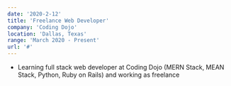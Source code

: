 ```yaml
---
date: '2020-2-12'
title: 'Freelance Web Developer'
company: 'Coding Dojo'
location: 'Dallas, Texas'
range: 'March 2020 - Present'
url: '#'
---
```


- Learning full stack web developer at Coding Dojo (MERN Stack, MEAN Stack, Python, Ruby on Rails) and working as freelance
